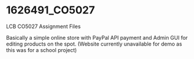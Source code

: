 # 1626491_CO5027
LCB CO5027 Assignment Files

Basically a simple online store with PayPal API payment and Admin GUI for editing products on the spot. (Website currently unavailable for demo as this was for a school project)
